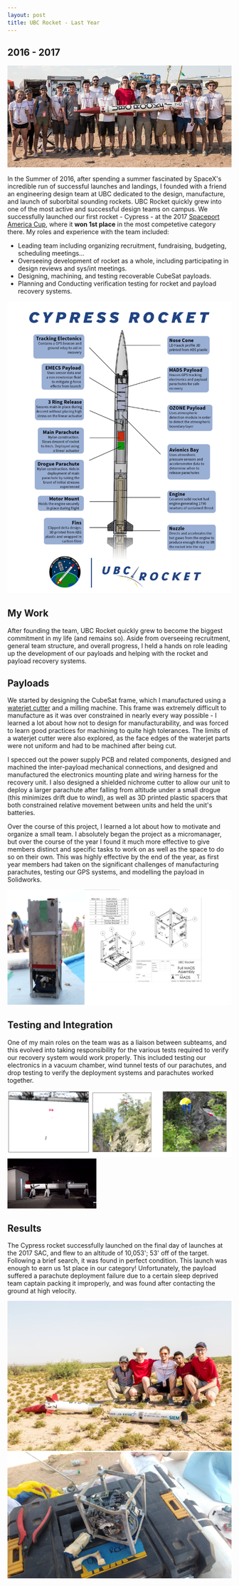 ```yaml
---
layout: post
title: UBC Rocket - Last Year
---
```

## 2016 - 2017
![](/images/Rocket/teamDesert.png "Team right before launching rocket")

In the Summer of 2016, after spending a summer fascinated by SpaceX's incredible run of successful launches and landings, I founded with a friend an engineering design team at UBC dedicated to the design, manufacture, and launch of suborbital sounding rockets. UBC Rocket quickly grew into one of the most active and successful design teams on campus. We successfully launched our first rocket - Cypress - at the 2017 [Spaceport America Cup](https://www.spaceportamericacup.com/), where it **won 1st place** in the most competetive category there. My roles and experience with the team included:
* Leading team including organizing recruitment, fundraising, budgeting, scheduling meetings...
* Overseeing development of rocket as a whole, including participating in design reviews and sys/int meetings.
* Designing, machining, and testing recoverable CubeSat payloads.
* Planning and Conducting verification testing for rocket and payload recovery systems. 
<!--more-->

![Cypress](/images/Rocket/cypress_overview.png)

## My Work
After founding the team, UBC Rocket quickly grew to become the biggest commitment in my life (and remains so). Aside from overseeing recruitment, general team structure, and overall progress, I held a hands on role leading up the development of our payloads and helping with the rocket and payload recovery systems. 

## Payloads
We started by designing the CubeSat frame, which I manufactured using a [waterjet cutter](https://www.youtube.com/watch?v=RYd62CjcoR8) and a milling machine. This frame was extremely difficult to manufacture as it was over constrained in nearly every way possible - I learned a lot about how not to design for manufacturability, and was forced to learn good practices for machining to quite high tolerances. The limits of a waterjet cutter were also explored, as the face edges of the waterjet parts were not uniform and had to be machined after being cut. 

I specced out the power supply PCB and related components, designed and machined the inter-payload mechanical connections, and designed and manufactured the electronics mounting plate and wiring harness for the recovery unit. I also designed a shielded nichrome cutter to allow our unit to deploy a larger parachute after falling from altitude under a small drogue (this minimizes drift due to wind), as well as 3D printed plastic spacers that both constrained relative movement between units and held the unit's batteries. 

Over the course of this project, I learned a lot about how to motivate and organize a small team. I absolutely began the project as a micromanager, but over the course of the year I found it much more effective to give members distinct and specific tasks to work on as well as the space to do so on their own. This was highly effective by the end of the year, as first year members had taken on the significant challenges of manufacturing parachutes, testing our GPS systems, and modelling the payload in Solidworks. 

![schematic](/images/Rocket/schematic.png)

## Testing and Integration
One of my main roles on the team was as a liaison between subteams, and this evolved into taking responsibility for the various tests required to verify our recovery system would work properly. This included testing our electronics in a vacuum chamber, wind tunnel tests of our parachutes, and drop testing to verify the deployment systems and parachutes worked together. 


![test](/images/Rocket/testing.png)
![deployment test](/images/Rocket/deploy.gif)

## Results
The Cypress rocket successfully launched on the final day of launches at the 2017 SAC, and flew to an altitude of 10,053'; 53' off of the target. Following a brief search, it was found in perfect condition. This launch was enough to earn us 1st place in our category! Unfortunately, the payload suffered a parachute deployment failure due to a certain sleep deprived team captain packing it improperly, and was found after contacting the ground at high velocity. 

![recovered](/images/Rocket/recovered.jpg)
![art](/images/Rocket/payloadart.jpg)



